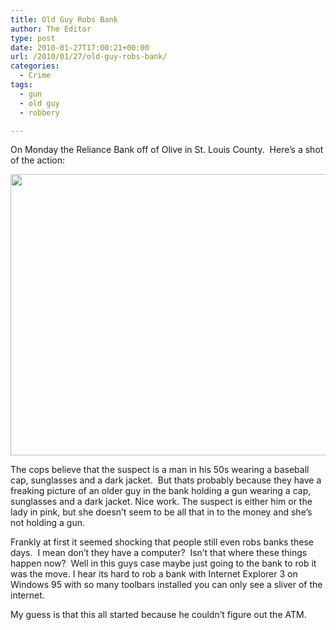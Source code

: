 ```yaml
---
title: Old Guy Robs Bank
author: The Editor
type: post
date: 2010-01-27T17:00:21+00:00
url: /2010/01/27/old-guy-robs-bank/
categories:
  - Crime
tags:
  - gun
  - old guy
  - robbery

---
```

On Monday the Reliance Bank off of Olive in St. Louis County.  Here&#8217;s a shot of the action:

[<img class="aligncenter size-full wp-image-3007" title="Reliance Bank robber" src="http://punchingkitty.com/wp-content/uploads/2010/01/Reliance-Bank-robber.jpg" alt="" width="600" height="450" srcset="http://media.punchingkitty.com/wordpress/2010/01/Reliance-Bank-robber.jpg 600w, http://media.punchingkitty.com/wordpress/2010/01/Reliance-Bank-robber-300x225.jpg 300w" sizes="(max-width: 600px) 100vw, 600px" />][1]

The cops believe that the suspect is a man in his 50s wearing a baseball cap, sunglasses and a dark jacket.  But thats probably because they have a freaking picture of an older guy in the bank holding a gun wearing a cap, sunglasses and a dark jacket. Nice work. The suspect is either him or the lady in pink, but she doesn&#8217;t seem to be all that in to the money and she&#8217;s not holding a gun.

Frankly at first it seemed shocking that people still even robs banks these days.  I mean don&#8217;t they have a computer?  Isn&#8217;t that where these things happen now?  Well in this guys case maybe just going to the bank to rob it was the move. I hear its hard to rob a bank with Internet Explorer 3 on Windows 95 with so many toolbars installed you can only see a sliver of the internet.

My guess is that this all started because he couldn&#8217;t figure out the ATM.

 [1]: http://punchingkitty.com/wp-content/uploads/2010/01/Reliance-Bank-robber.jpg